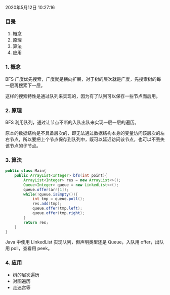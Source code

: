 2020年5月12日 10:27:16

### 目录

1. 概念
2. 原理
3. 算法
4. 应用



### 1. 概念

BFS 广度优先搜索，广度就是横向扩展，对于树的层次就是广度，先搜索树的每一层再搜索下一层。

这样的搜索特性是通过队列来实现的，因为有了队列可以保存一些节点而后用。

### 2. 原理

BFS 利用队列，通过让节点不断的入队出队来实现一层一层的遍历。

原本的数据结构是不具备层次的，即无法通过数据结构本身的变量访问该层次的左右节点，所以要把上个节点保存到队列中，既可以延迟访问该节点，也可以不丢失该节点的子节点。

### 3. 算法

```java
public class Main{
    public ArrayList<Integer> bfs(int point){
        ArrayList<Integer> res = new ArrayList<>();
        Queue<Integer> queue = new LinkedList<>();
        queue.offer(arr[1]);
        while(!queue.isEmpty()){
            int tmp = queue.poll();
            res.add(tmp);
            queue.offer(tmp.left);
            queue.offer(tmp.right);
        }
        return res;
    }
}
```

Java 中使用 LInkedList 实现队列，但声明类型还是 Queue，入队用 offer，出队用 poll，查看用 peek。

### 4. 应用

- 树的层次遍历
- 对图遍历
- 走迷宫等
